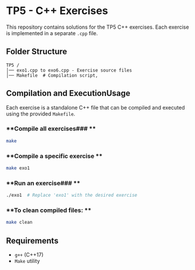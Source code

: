 # **TP5 - C++ Exercises**

This repository contains solutions for the TP5 C++ exercises. Each exercise is implemented in a separate `.cpp` file.

## **Folder Structure**

```
TP5 /
│── exo1.cpp to exo6.cpp - Exercise source files
│── Makefile  # Compilation script,
```

## **Compilation and ExecutionUsage**

Each exercise is a standalone C++ file that can be compiled and executed using the provided `Makefile`.

### **Compile all exercises### **

   ```bash
   make
   ```
### **Compile a specific exercise  **
   ```bash
   make exo1
   ```
### **Run an exercise### **
   ```bash
   ./exo1  # Replace 'exo1' with the desired exercise
   ```
### **To clean compiled files: **
   ```bash
   make clean
   ```

## **Requirements**

- `g++` (C++17)
- `Make` utility

